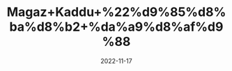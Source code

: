 ---
title: 'Magaz+Kaddu+%22%d9%85%d8%ba%d8%b2+%da%a9%d8%af%d9%88'
date: '2022-11-17' 
metatag: '' 
inventory: '0' 
draft: false 
# meta description 
shortDescripton: 'Unshelled+Dried+Pumpkin+Seeds%22+Consumption+of+this+pumpkin+seed+can+improve+metabolism%2c+increase+antioxidant+activity%2c+reduce+blood+pressure%2c+and+bad+cholesterol+in+the+body.+Additionally%2c+it+can+also+treat+and+prevent+ailments+such+as+osteoporosis%2c+prostate+cancer%2c+kidney+stones%2c+and+insomnia.'
description: 'Food+Product'
longdescription: ''
tags: ''
brand: ''
subCategory: ''
sellCount: '0'
featured: True
# product Price
price: '150.0'
# Product Short Description
shortDescription: 'Unshelled+Dried+Pumpkin+Seeds%22+Consumption+of+this+pumpkin+seed+can+improve+metabolism%2c+increase+antioxidant+activity%2c+reduce+blood+pressure%2c+and+bad+cholesterol+in+the+body.+Additionally%2c+it+can+also+treat+and+prevent+ailments+such+as+osteoporosis%2c+prostate+cancer%2c+kidney+stones%2c+and+insomnia.'
productID: '10F4E0D3-072D-ED11-9968-005056B3A416'
type: 'products'
category: 'Food+Product' 
thumnailproduct: 'https://eraconnect.blob.core.windows.net/product-images/aminsaddiquidawakhana/10F4E0D3-072D-ED11-9968-005056B3A416.webp' 
images:
  - image: 'https://eraconnect.blob.core.windows.net/product-images/aminsaddiquidawakhana/10F4E0D3-072D-ED11-9968-005056B3A416.webp'  
Variants:
---
